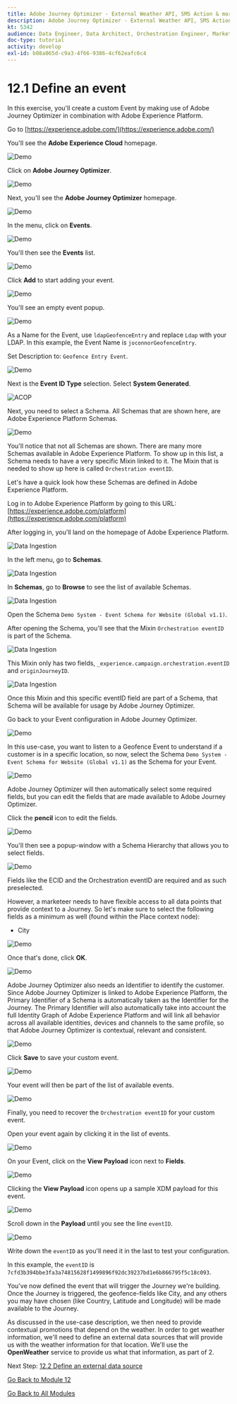 ```yaml
---
title: Adobe Journey Optimizer - External Weather API, SMS Action & more - Define an Event
description: Adobe Journey Optimizer - External Weather API, SMS Action & more
kt: 5342
audience: Data Engineer, Data Architect, Orchestration Engineer, Marketer
doc-type: tutorial
activity: develop
exl-id: b08a065d-c9a3-4f66-9386-4cf62eafc6c4
---
```

# 12.1 Define an event

In this exercise, you'll create a custom Event by making use of Adobe Journey Optimizer in combination with Adobe Experience Platform.

Go to [https://experience.adobe.com/](https://experience.adobe.com/)

You'll see the **Adobe Experience Cloud** homepage.

![Demo](./images/aec.png)

Click on **Adobe Journey Optimizer**.

![Demo](./images/aecjo.png)

Next, you'll see the **Adobe Journey Optimizer** homepage.

![Demo](./images/aecjoh.png)

In the menu, click on **Events**.

![Demo](./images/menuevents.png)

You'll then see the **Events** list.

![Demo](./images/eventshome.png)

Click **Add** to start adding your event.

![Demo](./images/add.png)

You'll see an empty event popup.

![Demo](./images/emptyevent.png)

As a Name for the Event, use `ldapGeofenceEntry` and replace `Ldap` with your LDAP. In this example, the Event Name is `joconnorGeofenceEntry`.

Set Description to: `Geofence Entry Event`.

![Demo](./images/evname.png)

Next is the **Event ID Type** selection. Select **System Generated**.

![ACOP](./images/eventidtype.png) 

Next, you need to select a Schema. All Schemas that are shown here, are Adobe Experience Platform Schemas.

![Demo](./images/evschema.png)

You'll notice that not all Schemas are shown. There are many more Schemas available in Adobe Experience Platform.
To show up in this list, a Schema needs to have a very specific Mixin linked to it. The Mixin that is needed to show up here is called `Orchestration eventID`.

Let's have a quick look how these Schemas are defined in Adobe Experience Platform.

Log in to Adobe Experience Platform by going to this URL: [https://experience.adobe.com/platform](https://experience.adobe.com/platform)

After logging in, you'll land on the homepage of Adobe Experience Platform.

![Data Ingestion](./images/home.png)

In the left menu, go to **Schemas**.

![Data Ingestion](./images/menuschemas.png)

In **Schemas**, go to **Browse** to see the list of available Schemas.

![Data Ingestion](./images/schemas.png)

Open the Schema `Demo System - Event Schema for Website (Global v1.1)`.

After opening the Schema, you'll see that the Mixin `Orchestration eventID` is part of the Schema.

![Data Ingestion](./images/schemageo.png)

This Mixin only has two fields, `_experience.campaign.orchestration.eventID` and   `originJourneyID`.

![Data Ingestion](./images/eventidmixin.png)

Once this Mixin and this specific eventID field are part of a Schema, that Schema will be available for usage by Adobe Journey Optimizer.

Go back to your Event configuration in Adobe Journey Optimizer.

![Demo](./images/evschema.png)

In this use-case, you want to listen to a Geofence Event to understand if a customer is in a specific location, so now, select the Schema `Demo System - Event Schema for Website (Global v1.1)` as the Schema for your Event.

![Demo](./images/evschema1.png)

Adobe Journey Optimizer will then automatically select some required fields, but you can edit the fields that are made available to Adobe Journey Optimizer.

Click the **pencil** icon to edit the fields.

![Demo](./images/editfields.png)

You'll then see a popup-window with a Schema Hierarchy that allows you to select fields.

![Demo](./images/popup.png)

Fields like the ECID and the Orchestration eventID are required and as such preselected.

However, a marketeer needs to have flexible access to all data points that provide context to a Journey. So let's make sure to select the following fields as a minimum as well (found within the Place context node):

* City

![Demo](./images/popupls.png)

Once that's done, click **OK**.

![Demo](./images/popupok.png)

Adobe Journey Optimizer also needs an Identifier to identify the customer. Since Adobe Journey Optimizer is linked to Adobe Experience Platform, the Primary Identifier of a Schema is automatically taken as the Identifier for the Journey.
The Primary Identifier will also automatically take into account the full Identity Graph of Adobe Experience Platform and will link all behavior across all available identities, devices and channels to the same profile, so that Adobe Journey Optimizer is contextual, relevant and consistent.

![Demo](./images/eventidentifier.png)

Click **Save** to save your custom event.

![Demo](./images/save.png)

Your event will then be part of the list of available events.

![Demo](./images/eventlist.png)

Finally, you need to recover the `Orchestration eventID` for your custom event.

Open your event again by clicking it in the list of events.

![Demo](./images/eventlist1.png)

On your Event, click on the **View Payload** icon next to **Fields**.

![Demo](./images/fieldseye.png)

Clicking the **View Payload** icon opens up a sample XDM payload for this event.

![Demo](./images/fieldseyepayload.png)

Scroll down in the **Payload** until you see the line `eventID`.

![Demo](./images/fieldseyepayloadev.png)

Write down the `eventID` as you'll need it in the last to test your configuration.

In this example, the `eventID` is `7cfd3b394bbe3fa3a74815628f1499896f92dc39237bd1e6b866795f5c18c093`.

You've now defined the event that will trigger the Journey we're building. Once the Journey is triggered, the geofence-fields like City, and any others you may have chosen (like Country, Latitude and Longitude) will be made available to the Journey.

As discussed in the use-case description, we then need to provide contextual promotions that depend on the weather. In order to get weather information, we'll need to define an external data sources that will provide us with the weather information for that location. We'll use the **OpenWeather** service to provide us what that information, as part of 2.

Next Step: [12.2 Define an external data source](./ex2.md)

[Go Back to Module 12](journey-orchestration-external-weather-api-sms.md)

[Go Back to All Modules](../../overview.md)
